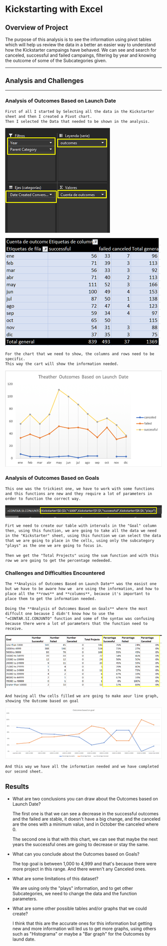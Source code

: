 # Kickstarting with Excel

## Overview of Project

The purpose of this analysis is to see the information using pivot tables which will help us review the data in a better an easier way to understand how the Kickstarter campaings have behaved. We can see and search for canceled, successful and failed campaings, filtering by year and knowing the outcome of some of the Subcategories given.

------------------------------------------------------

## Analysis and Challenges

---------------------------------------------------------

### **Analysis of Outcomes Based on Launch Date**
    First of all I started by Selecting all the data in the Kickstarter sheet and then I created a Pivot chart.
    Then I selected the Data that needed to be shown in the analysis.
![alt text](./resources/Screenshot_13.png)

![alt text](./resources/Screenshot_14.png)
    
    For the chart that we need to show, the columns and rows need to be specific. 
    This way the cart will show the information needed.
![alt text](./resources/Theater_Outcomes_vs_Launch.png)

### **Analysis of Outcomes Based on Goals**
    This one was the trickiest one, we have to work with some functions and this functions are new and they require a lot of parameters in order to function the correct way. 
![alt text](./resources/Screenshot_12.png)
    
    Firt we need to create our table with intervals in the "Goal" column then, using this function, we are going to take all the data we need in the "Kickstarter" sheet, using this function we can select the data that we are going to place in the cells, using only the subcategory "plays" as the one we are going to focus in. 

    Then we get the "Total Projects" using the sum function and with this row we are going to get the percentage nedeeded.

### **Challenges and Difficulties Encountered**
    The **Analysis of Outcomes Based on Launch Date** was the easist one but we have to be aware how we  are using the information, and how to place all the **rows** and **columns**, because it's important to place them to get the information needed.

    Doing the **Analysis of Outcomes Based on Goals** where the most diffcult one because I didn't know how to use the "=CONTAR.SI.CONJUNTO" function and some of the syntax was confusing because there were a lot of parameters that the function need to receive.

![alt text](./resources/Screenshot_15.png)

    And having all thw cells filled we are going to make aour line graph, showing the Outcome based on goal

![alt text](./resources/Outcomes_vs_Goals.png)

    And this way we have all the information needed and we have completed our second sheet.


## **Results**

- What are two conclusions you can draw about the Outcomes based on Launch Date?
    
    The first one is that we can see a decrease in the successful outcomes and the failed are stable, it doesn't have a big change, and the canceled are the ones with a minimum value, and in October the canceled where 0.

    The second one is that with this chart, we can see that maybe the next years the successful ones are going to decrease or stay the same.

- What can you conclude about the Outcomes based on Goals?

    The top goal is between 1,000 to 4,999 and that's because there were more project in this range. 
    And there weren't any Canceled ones.


- What are some limitations of this dataset?

    We are using only the "plays" information, and to get other Subcategories, we need to change the data and the function parameters.

- What are some other possible tables and/or graphs that we could create?

    I think that this are the accurate ones for this information but getting new and more information will led us to get more graphs, using others such as "Histograma" or maybe a "Bar graph" for the Outcomes by laund date.
